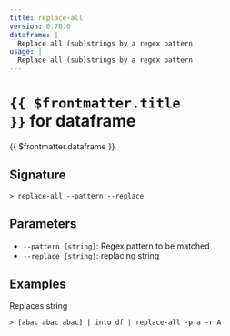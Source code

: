 ```yaml
---
title: replace-all
version: 0.70.0
dataframe: |
  Replace all (sub)strings by a regex pattern
usage: |
  Replace all (sub)strings by a regex pattern
---
```


# <code>{{ $frontmatter.title }}</code> for dataframe

<div class='command-title'>{{ $frontmatter.dataframe }}</div>

## Signature

```> replace-all --pattern --replace```

## Parameters

 -  `--pattern {string}`: Regex pattern to be matched
 -  `--replace {string}`: replacing string

## Examples

Replaces string
```shell
> [abac abac abac] | into df | replace-all -p a -r A
```

